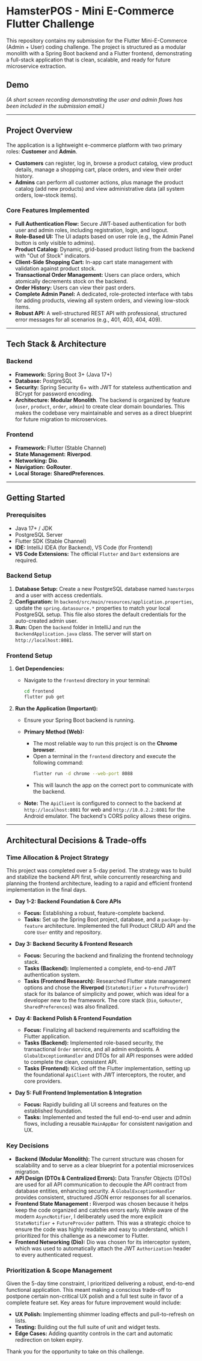 # HamsterPOS - Mini E-Commerce Flutter Challenge

This repository contains my submission for the Flutter Mini-E-Commerce (Admin + User) coding challenge. The project is structured as a modular monolith with a Spring Boot backend and a Flutter frontend, demonstrating a full-stack application that is clean, scalable, and ready for future microservice extraction.

## Demo

*(A short screen recording demonstrating the user and admin flows has been included in the submission email.)*

---

## Project Overview

The application is a lightweight e-commerce platform with two primary roles: **Customer** and **Admin**.

-   **Customers** can register, log in, browse a product catalog, view product details, manage a shopping cart, place orders, and view their order history.
-   **Admins** can perform all customer actions, plus manage the product catalog (add new products) and view administrative data (all system orders, low-stock items).

### Core Features Implemented

-   **Full Authentication Flow:** Secure JWT-based authentication for both user and admin roles, including registration, login, and logout.
-   **Role-Based UI:** The UI adapts based on user role (e.g., the Admin Panel button is only visible to admins).
-   **Product Catalog:** Dynamic, grid-based product listing from the backend with "Out of Stock" indicators.
-   **Client-Side Shopping Cart:** In-app cart state management with validation against product stock.
-   **Transactional Order Management:** Users can place orders, which atomically decrements stock on the backend.
-   **Order History:** Users can view their past orders.
-   **Complete Admin Panel:** A dedicated, role-protected interface with tabs for adding products, viewing all system orders, and viewing low-stock items.
-   **Robust API:** A well-structured REST API with professional, structured error messages for all scenarios (e.g., 401, 403, 404, 409).

---

## Tech Stack & Architecture

### Backend
-   **Framework:** Spring Boot 3+ (Java 17+)
-   **Database:** PostgreSQL
-   **Security:** Spring Security 6+ with JWT for stateless authentication and BCrypt for password encoding.
-   **Architecture:** **Modular Monolith**. The backend is organized by feature (`user`, `product`, `order`, `admin`) to create clear domain boundaries. This makes the codebase very maintainable and serves as a direct blueprint for future migration to microservices.

### Frontend
-   **Framework:** Flutter (Stable Channel)
-   **State Management:** **Riverpod**.
-   **Networking:** **Dio**.
-   **Navigation:** **GoRouter**.
-   **Local Storage:** **SharedPreferences**.

---

## Getting Started

### Prerequisites
-   Java 17+ / JDK
-   PostgreSQL Server
-   Flutter SDK (Stable Channel)
-   **IDE:** IntelliJ IDEA (for Backend), VS Code (for Frontend)
-   **VS Code Extensions:** The official `Flutter` and `Dart` extensions are required.

### Backend Setup

1.  **Database Setup:** Create a new PostgreSQL database named `hamsterpos` and a user with access credentials.
2.  **Configuration:** In `backend/src/main/resources/application.properties`, update the `spring.datasource.*` properties to match your local PostgreSQL setup. This file also stores the default credentials for the auto-created admin user.
3.  **Run:** Open the `backend` folder in IntelliJ and run the `BackendApplication.java` class. The server will start on `http://localhost:8081`.

### Frontend Setup

1.  **Get Dependencies:**
    -   Navigate to the `frontend` directory in your terminal:
        ```bash
        cd frontend
        flutter pub get
        ```

2.  **Run the Application (Important):**
    -   Ensure your Spring Boot backend is running.

    -   **Primary Method (Web):**
        -   The most reliable way to run this project is on the **Chrome browser**.
        -   Open a terminal in the `frontend` directory and execute the following command:
            ```bash
            flutter run -d chrome --web-port 8088
            ```
        -   This will launch the app on the correct port to communicate with the backend.

    -   **Note:** The `ApiClient` is configured to connect to the backend at `http://localhost:8081` for web and `http://10.0.2.2:8081` for the Android emulator. The backend's CORS policy allows these origins.

---

## Architectural Decisions & Trade-offs

### Time Allocation & Project Strategy

This project was completed over a 5-day period. The strategy was to build and stabilize the backend API first, while concurrently researching and planning the frontend architecture, leading to a rapid and efficient frontend implementation in the final days.

-   **Day 1-2: Backend Foundation & Core APIs**
    -   **Focus:** Establishing a robust, feature-complete backend.
    -   **Tasks:** Set up the Spring Boot project, database, and a `package-by-feature` architecture. Implemented the full Product CRUD API and the core `User` entity and repository.

-   **Day 3: Backend Security & Frontend Research**
    -   **Focus:** Securing the backend and finalizing the frontend technology stack.
    -   **Tasks (Backend):** Implemented a complete, end-to-end JWT authentication system.
    -   **Tasks (Frontend Research):** Researched Flutter state management options and chose the **Riverpod** (`StateNotifier` + `FutureProvider`) stack for its balance of simplicity and power, which was ideal for a developer new to the framework. The core stack (`Dio`, `GoRouter`, `SharedPreferences`) was also finalized.

-   **Day 4: Backend Polish & Frontend Foundation**
    -   **Focus:** Finalizing all backend requirements and scaffolding the Flutter application.
    -   **Tasks (Backend):** Implemented role-based security, the transactional `Order` service, and all admin endpoints. A `GlobalExceptionHandler` and DTOs for all API responses were added to complete the clean, consistent API.
    -   **Tasks (Frontend):** Kicked off the Flutter implementation, setting up the foundational `ApiClient` with JWT interceptors, the router, and core providers.

-   **Day 5: Full Frontend Implementation & Integration**
    -   **Focus:** Rapidly building all UI screens and features on the established foundation.
    -   **Tasks:** Implemented and tested the full end-to-end user and admin flows, including a reusable `MainAppBar` for consistent navigation and UX.

### Key Decisions
-   **Backend (Modular Monolith):** The current structure was chosen for scalability and to serve as a clear blueprint for a potential microservices migration.
-   **API Design (DTOs & Centralized Errors):** Data Transfer Objects (DTOs) are used for all API communication to decouple the API contract from database entities, enhancing security. A `GlobalExceptionHandler` provides consistent, structured JSON error responses for all scenarios.
-   **Frontend State Management :** Riverpod was chosen because it helps keep the code organized and catches errors early. While aware of the modern `AsyncNotifier`, I deliberately used the more explicit `StateNotifier` + `FutureProvider` pattern. This was a strategic choice to ensure the code was highly readable and easy to understand, which I prioritized for this challenge as a newcomer to Flutter.
-   **Frontend Networking (Dio):** Dio was chosen for its interceptor system, which was used to automatically attach the JWT `Authorization` header to every authenticated request.


### Prioritization & Scope Management
Given the 5-day time constraint, I prioritized delivering a robust, end-to-end functional application. This meant making a conscious trade-off to postpone certain non-critical UX polish and a full test suite in favor of a complete feature set. Key areas for future improvement would include:
-   **UX Polish:** Implementing shimmer loading effects and pull-to-refresh on lists.
-   **Testing:** Building out the full suite of unit and widget tests.
-   **Edge Cases:** Adding quantity controls in the cart and automatic redirection on token expiry.

Thank you for the opportunity to take on this challenge.